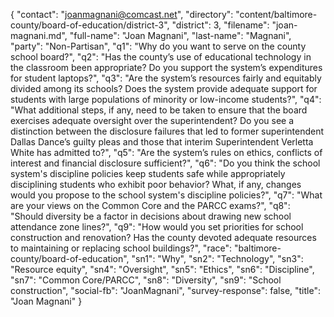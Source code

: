 {
  "contact": "joanmagnani@comcast.net",
  "directory": "content/baltimore-county/board-of-education/district-3",
  "district": 3,
  "filename": "joan-magnani.md",
  "full-name": "Joan Magnani",
  "last-name": "Magnani",
  "party": "Non-Partisan",
  "q1": "Why do you want to serve on the county school board?",
  "q2": "Has the county’s use of educational technology in the classroom been appropriate? Do you support the system’s expenditures for student laptops?",
  "q3": "Are the system’s resources fairly and equitably divided among its schools? Does the system provide adequate support for students with large populations of minority or low-income students?",
  "q4": "What additional steps, if any, need to be taken to ensure that the board exercises adequate oversight over the superintendent? Do you see a distinction between the disclosure failures that led to former superintendent Dallas Dance’s guilty pleas and those that interim Superintendent Verletta White has admitted to?",
  "q5": "Are the system’s rules on ethics, conflicts of interest and financial disclosure sufficient?",
  "q6": "Do you think the school system's discipline policies keep students safe while appropriately disciplining students who exhibit poor behavior? What, if any, changes would you propose to the school system's discipline policies?",
  "q7": "What are your views on the Common Core and the PARCC exams?",
  "q8": "Should diversity be a factor in decisions about drawing new school attendance zone lines?",
  "q9": "How would you set priorities for school construction and renovation? Has the county devoted adequate resources to maintaining or replacing school buildings?",
  "race": "baltimore-county/board-of-education",
  "sn1": "Why",
  "sn2": "Technology",
  "sn3": "Resource equity",
  "sn4": "Oversight",
  "sn5": "Ethics",
  "sn6": "Discipline",
  "sn7": "Common Core/PARCC",
  "sn8": "Diversity",
  "sn9": "School construction",
  "social-fb": "JoanMagnani",
  "survey-response": false,
  "title": "Joan Magnani"
}
